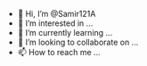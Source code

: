 - 👋 Hi, I’m @Samir121A
- 👀 I’m interested in ...
- 🌱 I’m currently learning ...
- 💞️ I’m looking to collaborate on ...
- 📫 How to reach me ...

<!---
Samir121A/Samir121A is a ✨ special ✨ repository because its `README.md` (this file) appears on your GitHub profile.
You can click the Preview link to take a look at your changes.
--->
